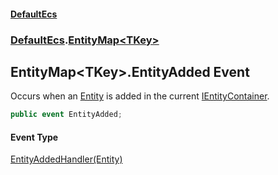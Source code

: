 #### [DefaultEcs](DefaultEcs.md 'DefaultEcs')
### [DefaultEcs](DefaultEcs.md#DefaultEcs 'DefaultEcs').[EntityMap&lt;TKey&gt;](EntityMap_TKey_.md 'DefaultEcs.EntityMap&lt;TKey&gt;')
## EntityMap&lt;TKey&gt;.EntityAdded Event
Occurs when an [Entity](Entity.md 'DefaultEcs.Entity') is added in the current [IEntityContainer](IEntityContainer.md 'DefaultEcs.IEntityContainer').  
```csharp
public event EntityAdded;
```
#### Event Type
[EntityAddedHandler(Entity)](EntityAddedHandler(Entity).md 'DefaultEcs.EntityAddedHandler(DefaultEcs.Entity)')
